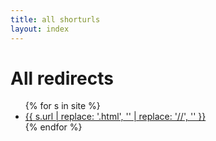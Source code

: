```yaml
---
title: all shorturls
layout: index
---
```

<h1>All redirects</h1>
<ul>
{% for s in site %}
    <li><a href="{{s.url | replace: '/', '' }}">{{ s.url | replace: '.html', '' | replace: '//', '' }}</a></li>
{% endfor %}
</ul>
